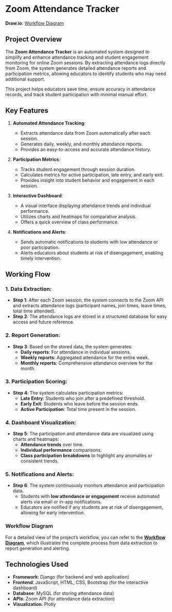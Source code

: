 # Zoom Attendance Tracker

**Draw.io**: [Workflow Diagram](https://drive.google.com/file/d/1_N7xQqpITmObizHcJ7MeuGtOqFcDpEAd/view)

## Project Overview
The **Zoom Attendance Tracker** is an automated system designed to simplify and enhance attendance tracking and student engagement monitoring for online Zoom sessions. By extracting attendance logs directly from Zoom, the system generates detailed attendance reports and participation metrics, allowing educators to identify students who may need additional support.

This project helps educators save time, ensure accuracy in attendance records, and track student participation with minimal manual effort.

## Key Features
1. **Automated Attendance Tracking**:
   - Extracts attendance data from Zoom automatically after each session.
   - Generates daily, weekly, and monthly attendance reports.
   - Provides an easy-to-access and accurate attendance history.

2. **Participation Metrics**:
   - Tracks student engagement through session duration.
   - Calculates metrics for active participation, late entry, and early exit.
   - Provides insight into student behavior and engagement in each session.

3. **Interactive Dashboard**:
   - A visual interface displaying attendance trends and individual performance.
   - Utilizes charts and heatmaps for comparative analysis.
   - Offers a quick overview of class performance.

4. **Notifications and Alerts**:
   - Sends automatic notifications to students with low attendance or poor participation.
   - Alerts educators about students at risk of disengagement, enabling timely intervention.

## Working Flow

### 1. **Data Extraction**:
   - **Step 1**: After each Zoom session, the system connects to the Zoom API and extracts attendance logs (participant names, join times, leave times, total time attended).
   - **Step 2**: The attendance logs are stored in a structured database for easy access and future reference.

### 2. **Report Generation**:
   - **Step 3**: Based on the stored data, the system generates:
     - **Daily reports**: For attendance in individual sessions.
     - **Weekly reports**: Aggregated attendance for the entire week.
     - **Monthly reports**: Comprehensive attendance overview for the month.

### 3. **Participation Scoring**:
   - **Step 4**: The system calculates participation metrics:
     - **Late Entry**: Students who join after a predefined threshold.
     - **Early Exit**: Students who leave before the session ends.
     - **Active Participation**: Total time present in the session.

### 4. **Dashboard Visualization**:
   - **Step 5**: The participation and attendance data are visualized using charts and heatmaps:
     - **Attendance trends** over time.
     - **Individual performance** comparisons.
     - **Class participation breakdowns** to highlight any anomalies or consistent trends.

### 5. **Notifications and Alerts**:
   - **Step 6**: The system continuously monitors attendance and participation data.
     - Students with **low attendance or engagement** receive automated alerts via email or in-app notifications.
     - Educators are notified if any students are at risk of disengagement, allowing for early intervention.

### Workflow Diagram
For a detailed view of the project’s workflow, you can refer to the **[Workflow Diagram](https://drive.google.com/file/d/1_N7xQqpITmObizHcJ7MeuGtOqFcDpEAd/view?usp=sharing)**, which illustrates the complete process from data extraction to report generation and alerting.

## Technologies Used
- **Framework**: Django (for backend and web application)
- **Frontend**: JavaScript, HTML, CSS, Bootstrap (for the interactive dashboard)
- **Database**: MySQL (for storing attendance data)
- **APIs**: Zoom API (for attendance data extraction)
- **Visualization**: Plotly

